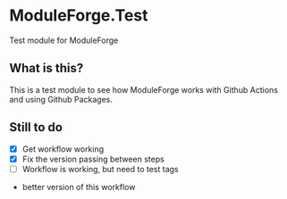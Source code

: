 # ModuleForge.Test
Test module for ModuleForge

## What is this?

This is a test module to see how ModuleForge works with Github Actions and using Github Packages.



## Still to do

- [X] Get workflow working
- [X] Fix the version passing between steps
- [ ] Workflow is working, but need to test tags
- better version of this workflow
